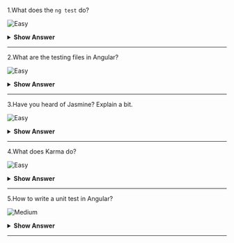 1.What does the `ng test` do?

![Easy](https://raw.githubusercontent.com/revaturelabs/interviewquestions/aef8eff919a3b083089641381ed9a9101ed21fba/ComplexityTags/simple%20(2).svg)

<details markdown="1">
<summary><b>Show Answer</b></summary>
<blockquote markdown="1">

The `ng test` command builds the application in watch mode and launches the Karma test runner.

</blockquote  markdown="1">
</details markdown="1">
  
---

2.What are the testing files in Angular?

![Easy](https://raw.githubusercontent.com/revaturelabs/interviewquestions/aef8eff919a3b083089641381ed9a9101ed21fba/ComplexityTags/simple%20(2).svg)

<details markdown="1">
<summary><b>Show Answer</b></summary>
<blockquote markdown="1">

The test file extension **must be `.spec.ts`** so that tooling can identify it as a file with tests (also known as a spec file).

</blockquote  markdown="1">
</details markdown="1">
  
---

3.Have you heard of Jasmine? Explain a bit.

![Easy](https://raw.githubusercontent.com/revaturelabs/interviewquestions/aef8eff919a3b083089641381ed9a9101ed21fba/ComplexityTags/simple%20(2).svg)

<details markdown="1">
<summary><b>Show Answer</b></summary>
<blockquote markdown="1">

- Jasmine is free and open-source Behavior Driven Development (BDD) framework.
- Using Jasmine, one can perform test cases similar to user behavior on a website.It is very beneficial for front-end testing.

</blockquote  markdown="1">
</details markdown="1">
  
---

4.What does Karma do?

![Easy](https://raw.githubusercontent.com/revaturelabs/interviewquestions/aef8eff919a3b083089641381ed9a9101ed21fba/ComplexityTags/simple%20(2).svg)

<details markdown="1">
<summary><b>Show Answer</b></summary>
<blockquote markdown="1">

Karma is a task runner for our tests.It allows the users to execute their Jasmine test codes in multiple real-time browsers from the command line.This command line also displays the result of the tests.It watches the files for changes and re-runs the tests automatically.By default, Angular runs on Karma.

</blockquote  markdown="1">
</details markdown="1">
  
---

5.How to write a unit test in Angular?


![Medium](https://raw.githubusercontent.com/revaturelabs/interviewquestions/aef8eff919a3b083089641381ed9a9101ed21fba/ComplexityTags/Medium%20(2).svg)

<details markdown="1">
<summary><b>Show Answer</b></summary>
<blockquote markdown="1">

The Angular testing package includes two utilities called `TestBed` and `async`.`TestBed` is the main utility package.

There are three main methods in this test file:

- `describe()` – It’s a suite of Test scripts that calls a global Jasmine function with two parameters: a string and a function.It also consists of beforeEach block.
- `it()` – It’s the smallest unit test case that is written to be executed, which calls a global Jasmine function with two parameters: a string and a function.Multiple `it()` statements can be written inside the `describe()`
- `expect()` – Every `it()` statement has a `expect()` function which takes a value and expects a return in true form

</blockquote  markdown="1">
</details markdown="1">
  
---
